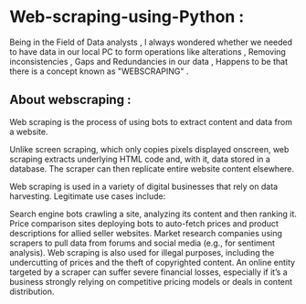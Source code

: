 # Web-scraping-using-Python :

  Being in the Field of Data analysts , I always wondered whether we needed to have data in our local PC to form operations like alterations , Removing inconsistencies , Gaps and Redundancies in our data , Happens to be that there is a concept known as "WEBSCRAPING" . 
  
  
  <h2> About webscraping : </h2> 
  
  Web scraping is the process of using bots to extract content and data from a website.

Unlike screen scraping, which only copies pixels displayed onscreen, web scraping extracts underlying HTML code and, with it, data stored in a database. The scraper can then replicate entire website content elsewhere.

Web scraping is used in a variety of digital businesses that rely on data harvesting. Legitimate use cases include:

Search engine bots crawling a site, analyzing its content and then ranking it.
Price comparison sites deploying bots to auto-fetch prices and product descriptions for allied seller websites.
Market research companies using scrapers to pull data from forums and social media (e.g., for sentiment analysis).
Web scraping is also used for illegal purposes, including the undercutting of prices and the theft of copyrighted content. An online entity targeted by a scraper can suffer severe financial losses, especially if it’s a business strongly relying on competitive pricing models or deals in content distribution.
